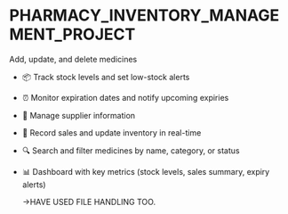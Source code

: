 # PHARMACY_INVENTORY_MANAGEMENT_PROJECT
Add, update, and delete medicines
- 📦 Track stock levels and set low-stock alerts
- ⏰ Monitor expiration dates and notify upcoming expiries
- 🧾 Manage supplier information
- 🛒 Record sales and update inventory in real-time
- 🔍 Search and filter medicines by name, category, or status
- 📊 Dashboard with key metrics (stock levels, sales summary, expiry alerts)

  ->HAVE USED FILE HANDLING TOO.
